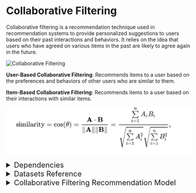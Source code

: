 # Collaborative Filtering

Collaborative filtering is a recommendation technique used in recommendation systems to provide personalized suggestions to users based on their past interactions and behaviors. It relies on the idea that users who have agreed on various items in the past are likely to agree again in the future.

![Collaborative Filtering](https://miro.medium.com/v2/resize:fit:1400/1*3ALliiz9hG79_2xopzgyrQ.png)


**User-Based Collaborative Filtering**: Recommends items to a user based on the preferences and behaviors of other users who are similar to them.

**Item-Based Collaborative Filtering**: Recommends items to a user based on their interactions with similar items.


![Collaborative Filtering](static/cosine_vector_similarity.png)

<details>
<summary style="font-size: 20px;">Dependencies</summary>
To install the required Python packages you can use the following command:

```bash
pip install -r requirements.txt
```
</details>

<details>
<summary style="font-size: 20px;">Datasets Reference</summary>
This dataset has been compiled by Cai-Nicolas Ziegler in 2004, and it comprises of three tables for users, books, and ratings.

Explicit ratings are expressed on a scale from 1-10 (higher values denoting higher appreciation) and implicit rating is expressed by 0.
</details>

<details>
<summary style="font-size: 20px;">Collaborative Filtering Recommendation Model</summary>

Step 1: Collect Datasets
- `Books.csv`: Information about books.
- `Users.csv`: User data with user IDs.
- `Ratings.csv`: User-book interaction data with user ratings.

Step 2: Data Preprocessing
- Handle missing values, if any.
- Ensure data consistency and accuracy.
- Remove duplicates and irrelevant columns.

Step 3:  Popularity-Based Recommendation
- Calculate popularity scores for books

Step 4: Implement Collaborative Filtering Recommendation
- Compute user similarities based on past interactions.
- Identify similar users for each target user.
- Recommend books based on similar users preferences.

Step 6: Demo Showcase
- Showcase the collaborative filtering recommendation system demo in flask application
- Continuously monitor and update the model as more data becomes available.
</details>
